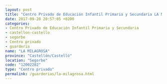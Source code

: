```yaml
---
layout: post
title: "Centro Privado de Educación Infantil Primaria y Secundaria LA MILAGROSA"
date: 2017-09-20 20:57:05 +0200
categories:
- Centro Privado de Educación Infantil Primaria y Secundaria
- castellon-castello
- segorbe
- Centro privado
- guarderia
name: "LA MILAGROSA"
province: "Castellón/Castelló"
location: "Segorbe"
code: "12002282"
type: "Centro privado"
permalink: /guarderias/la-milagrosa.html
---
```

